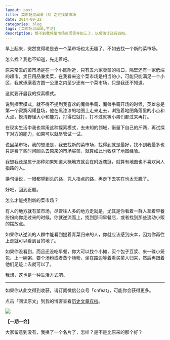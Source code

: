 ```yaml
---
layout: post
title: 菜市场见闻录（3）之寻找菜市场
date: 2014-09-22
categories: blog
tags: [菜市场见闻录,生活]
description: 想不到我将菜市场见闻录写到三了，以后估计还有四吧。
---
```



早上起来，突然觉得老是去一个菜市场也太无趣了，不如去找一个新的菜市场。

怎么找？我也不知道，先走着吧。

原来常去的菜市场是在一个小区附近，只有五六家卖菜的档口，隔壁还有一家低端的超市，卖日用品兼卖菜，在我看来这个菜市场是相当的小，可能只能满足一个小区，我就琢磨着方圆一公里之内至少还有一个菜市场，只是我还不知道。

这就要开启我的探索模式。

说到探索模式，就不得不提到我喜欢的魔兽争霸，魔兽争霸开场的时候，英雄总是第一个寂寞闪耀登场，他在黑漆漆的地图上走来走去，浏览着地图角落里的小点和大点，摸清野怪大小和能力，打得过就打，打不过就等小弟们都过来再打。

在现实生活中我也常用这种探索模式，去未知的领域，衡量下自己的斤两，再试探下对方的能力，如果可以就尽管试一试。

说回菜市场，我的想法是，我去找新的菜市场，找得到就是最好，找不到我最多也只是费了些时间回头去原来的市场买菜，就算如此也收获了地图经验。

我想我还是属于那种如果知道大概地方就会在附近瞎逛，就算有地图也不喜欢问人指路的人。

换句话说，一眼都望到头的路，凭人指点的路，再走下去实在也太无趣了。

好吧，回到正题。

怎么才能找到新的菜市场？

有人的地方就有菜市场，尽管往人多的地方走就是，尤其是你看着一群人拿着早餐纷纷向你走过来的时候，你就逆流而上，找到那间早餐店，或者找到那些流动小贩的摆放点。

如果你从逆流的人群中能看到提着青菜归来的人，你就应该感到庆幸，因为你再往上走就可以看到目的地了。

如果你没看到，而且还没吃早餐，你大可以找个小摊，买个包子豆浆、来一碟小笼包、上一碗粥、要个汤粉或者蒸个肠粉，坐在路边等着看买菜人归来，然后再跟着他们足迹上去就可以了。

我想，这也是一种生活方式吧。


----

如果你从此文得到收获，请订阅微信公众号「cnfeat」，可能你会获得更多。

点击「阅读原文」到我的博客查看[历史文章存档](http://cnfeat.com)。

![](http://cnfeat.qiniudn.com/signitrue-2014-09-22.png)

**【一期一会】**


大家留意到没有，我换了一个名片了，怎样？是不是比原来的那个好？






